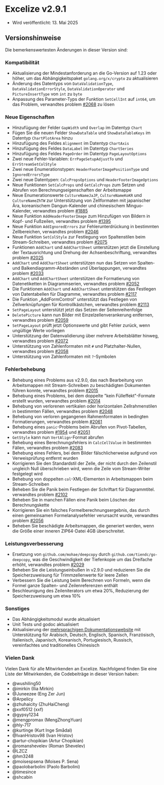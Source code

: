 # Excelize v2.9.1

* Wird veröffentlicht: 13. Mai 2025

## Versionshinweise

Die bemerkenswertesten Änderungen in dieser Version sind:

### Kompatibilität

* Aktualisierung der Mindestanforderung an die Go-Version auf 1.23 oder höher, um das Abhängigkeitspaket `golang.org/x/crypto` zu aktualisieren
* Änderung des Datentyps von `DataValidationType`, `DataValidationErrorStyle`, `DataValidationOperator` und `PictureInsertType` von `int` zu `byte`
* Anpassung des Parameter-Typs der Funktion `SetCellInt` auf `int64`, um das Problem, verwandtes problem [#2068](https://github.com/xuri/excelize/issues/2068) zu lösen

### Neue Eigenschaften

* Hinzufügung der Felder `GapWidth` und `Overlap` im Datentyp `Chart`
* Fügen Sie die neuen Felder `ShowDataTable` und `ShowDataTableKeys` im Datentyp `ChartPlotArea` hinzu
* Hinzufügung des Feldes `Alignment` im Datentyp `ChartAxis`
* Hinzufügung des Feldes `DataLabel` im Datentyp `ChartSeries`
* Hinzufügung des Feldes `PageOrder` im Datentyp `PageLayoutOptions`
* Zwei neue Fehler-Variablen: `ErrPageSetupAdjustTo` und `ErrStreamSetColStyle`
* Zwei neue Enumerationstypen: `HeaderFooterImagePositionType` und `IgnoredErrorsType`
* Zwei neue Datentypen: `CalcPropsOptions` und `HeaderFooterImageOptions`
* Neue Funktionen `SetCalcProps` und `GetCalcProps` zum Setzen und Abrufen von Berechnungseigenschaften der Arbeitsmappe
* Neue Enumerationswerte `CultureNameJaJP`, `CultureNameKoKR` und `CultureNameZhTW` zur Unterstützung von Zellformaten mit japanischer Ära, koreanischem Dangun-Kalender und chinesischem Minguo-Kalender, verwandtes problem [#1885](https://github.com/xuri/excelize/issues/1885)
* Neue Funktion `AddHeaderFooterImage` zum Hinzufügen von Bildern in Kopf- und Fußzeilen, verwandtes problem [#1395](https://github.com/xuri/excelize/issues/1395)
* Neue Funktion `AddIgnoredErrors` zur Fehlerunterdrückung in bestimmten Zellbereichen, verwandtes problem [#2046](https://github.com/xuri/excelize/issues/2046)
* Neue Funktion `SetColStyle` zur Festlegung von Spaltenstilen beim Stream-Schreiben, verwandtes problem [#2075](https://github.com/xuri/excelize/issues/2075)
* Funktionen `AddChart` und `AddChartSheet` unterstützen jetzt die Einstellung der Textausrichtung und Drehung der Achsenbeschriftung, verwandtes problem [#2025](https://github.com/xuri/excelize/issues/2025)
* `AddChart` und `AddChartSheet` unterstützen nun das Setzen von Spalten- und Balkendiagramm-Abständen und Überlappungen, verwandtes problem [#2033](https://github.com/xuri/excelize/issues/2033)
* `AddChart` und `AddChartSheet` unterstützen die Formatierung von Datenetiketten in Diagrammserien, verwandtes problem [#2052](https://github.com/xuri/excelize/issues/2052)
* Die Funktionen `AddChart` und `AddChartSheet` unterstützen das Festlegen von Datentabellen für Diagramme, verwandtes problem [#2117](https://github.com/xuri/excelize/issues/2117)
* Die Funktion „AddFormControl“ unterstützt das Festlegen von Zellverknüpfungen für Kontrollkästchen, verwandtes problem [#2113](https://github.com/xuri/excelize/issues/2113)
* `SetPageLayout` unterstützt jetzt das Setzen der Seitenreihenfolge
* `DeletePicture` kann nun Bilder mit Einzelzellenverankerung entfernen, verwandtes problem [#2059](https://github.com/xuri/excelize/issues/2059)
* `SetPageLayout` prüft jetzt Optionswerte und gibt Fehler zurück, wenn ungültige Werte vorliegen
* Unterstützung der Datenvalidierung über mehrere Arbeitsblätter hinweg, verwandtes problem [#2072](https://github.com/xuri/excelize/issues/2072)
* Unterstützung von Zahlenformaten mit `#` und Platzhalter-Nullen, verwandtes problem [#2058](https://github.com/xuri/excelize/issues/2058)
* Unterstützung von Zahlenformaten mit `?`-Symbolen

### Fehlerbehebung

* Behebung eines Problems aus v2.9.0, das nach Bearbeitung von Arbeitsmappen mit Stream-Schreiben zu beschädigten Dokumenten führen konnte, verwandtes problem [#2015](https://github.com/xuri/excelize/issues/2015)
* Behebung eines Problems, bei dem doppelte "kein Fülleffekt"-Formate erstellt wurden, verwandtes problem [#2014](https://github.com/xuri/excelize/issues/2014)
* Behebung von verlorenen vertikalen oder horizontalen Zellrahmenstilen in bestimmten Fällen, verwandtes problem [#2048](https://github.com/xuri/excelize/issues/2048)
* Behebung von verloren gegangenen Rahmenformaten in bedingten Formatierungen, verwandtes problem [#2061](https://github.com/xuri/excelize/issues/2061)
* Behebung eines `panic`-Problems beim Abrufen von Pivot-Tabellen, verwandtes problem [#1954](https://github.com/xuri/excelize/issues/1954) und [#2051](https://github.com/xuri/excelize/issues/2051)
* `GetStyle` kann nun `VertAlign`-Format abrufen
* Behebung eines Berechnungsfehlers in `CalcCellValue` in bestimmten Fällen, verwandtes problem [#2083](https://github.com/xuri/excelize/issues/2083)
* Behebung eines Fehlers, bei dem Bilder fälschlicherweise aufgrund von Verweisprüfung entfernt wurden
* Korrigieren Sie den Standardstil der Zelle, der nicht durch den Zeilenstil ungleich Null überschrieben wird, wenn die Zeile vom Stream-Writer festgelegt wird
* Behebung von doppelten `col`-XML-Elementen in Arbeitsmappen beim Stream-Schreiben
* Beheben Sie die Panik beim Festlegen der Schriftart für Diagrammtitel. verwandtes problem [#2102](https://github.com/xuri/excelize/issues/2102)
* Beheben Sie in manchen Fällen eine Panik beim Löschen der Berechnungskette
* Korrigieren Sie ein falsches Formelberechnungsergebnis, das durch einen gemeinsamen Formelanalysefehler verursacht wurde, verwandtes problem [#2056](https://github.com/xuri/excelize/issues/2056)
* Beheben Sie beschädigte Arbeitsmappen, die generiert werden, wenn die Größe einer inneren ZIP64-Datei 4GB überschreitet.

### Leistungsverbesserung

* Ersetzung von `github.com/mohae/deepcopy` durch `github.com/tiendc/go-deepcopy`, was die Geschwindigkeit der Tiefenkopie um das Dreifache erhöht, verwandtes problem [#2029](https://github.com/xuri/excelize/issues/2029)
* Beheben Sie die Leistungseinbußen in v2.9.0 und reduzieren Sie die Speicherzuweisung für Trimmzellenwerte für leere Zellen
* Verbessern Sie die Leistung beim Berechnen von Formeln, wenn die Formel ganze Spalten- und Zeilenreferenzen enthält
* Beschleunigung des Zeileniterators um etwa 20%, Reduzierung der Speicherzuweisung um etwa 10%

### Sonstiges

* Das Abhängigkeitsmodul wurde aktualisiert
* Unit Tests und godoc aktualisiert
* Aktualisierung der [mehrsprachigen Dokumentationswebsite](https://xuri.me/excelize) mit Unterstützung für Arabisch, Deutsch, Englisch, Spanisch, Französisch, Italienisch, Japanisch, Koreanisch, Portugiesisch, Russisch, vereinfachtes und traditionelles Chinesisch

### Vielen Dank

Vielen Dank für alle Mitwirkenden an Excelize. Nachfolgend finden Sie eine Liste der Mitwirkenden, die Codebeiträge in dieser Version haben:

* @wushiling50
* @imirkin (Ilia Mirkin)
* @Juneezee (Eng Zer Jun)
* @Arpelicy
* @zhuhaicity (ZhuHaiCheng)
* @xxf0512 (xxf)
* @gypsy1234
* @mengpromax (MengZhongYuan)
* @hly-717
* @kurtinge (Kurt Inge Smådal)
* @IvanHristov98 (Ivan Hristov)
* @artur-chopikian (Artur Chopikian)
* @romanshevelev (Roman Shevelev)
* @LZCZ
* @hm3248
* @moisespsena (Moises P. Sena)
* @paolobarbolini (Paolo Barbolini)
* @timesince
* @shcabin
